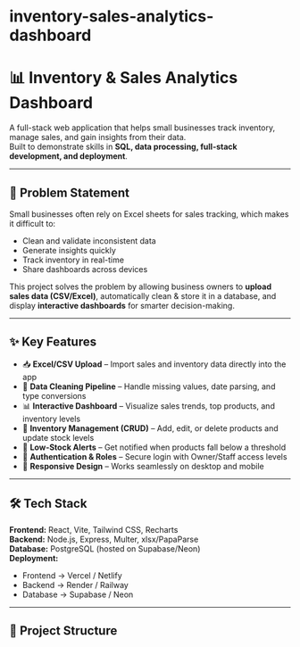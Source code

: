 # inventory-sales-analytics-dashboard
# 📊 Inventory & Sales Analytics Dashboard

A full-stack web application that helps small businesses track inventory, manage sales, and gain insights from their data.  
Built to demonstrate skills in **SQL, data processing, full-stack development, and deployment**.

---

## 🚀 Problem Statement
Small businesses often rely on Excel sheets for sales tracking, which makes it difficult to:
- Clean and validate inconsistent data
- Generate insights quickly
- Track inventory in real-time
- Share dashboards across devices

This project solves the problem by allowing business owners to **upload sales data (CSV/Excel)**, automatically clean & store it in a database, and display **interactive dashboards** for smarter decision-making.

---

## ✨ Key Features
- 📥 **Excel/CSV Upload** – Import sales and inventory data directly into the app  
- 🧹 **Data Cleaning Pipeline** – Handle missing values, date parsing, and type conversions  
- 📊 **Interactive Dashboard** – Visualize sales trends, top products, and inventory levels  
- 🛒 **Inventory Management (CRUD)** – Add, edit, or delete products and update stock levels  
- 🔔 **Low-Stock Alerts** – Get notified when products fall below a threshold  
- 🔑 **Authentication & Roles** – Secure login with Owner/Staff access levels  
- 📱 **Responsive Design** – Works seamlessly on desktop and mobile  

---

## 🛠️ Tech Stack
**Frontend:** React, Vite, Tailwind CSS, Recharts  
**Backend:** Node.js, Express, Multer, xlsx/PapaParse  
**Database:** PostgreSQL (hosted on Supabase/Neon)  
**Deployment:**  
- Frontend → Vercel / Netlify  
- Backend → Render / Railway  
- Database → Supabase / Neon  

---

## 📂 Project Structure
